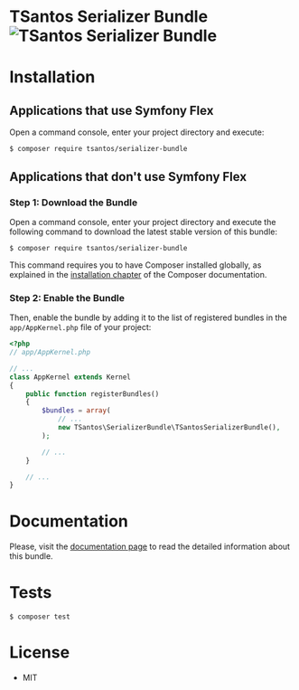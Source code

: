 TSantos Serializer Bundle ![TSantos Serializer Bundle](https://github.com/tsantos84/serializer-bundle/workflows/TSantos%20Serializer%20Bundle/badge.svg)
=========================

Installation 
============

Applications that use Symfony Flex
----------------------------------

Open a command console, enter your project directory and execute:

```console
$ composer require tsantos/serializer-bundle
```

Applications that don't use Symfony Flex
----------------------------------------

### Step 1: Download the Bundle

Open a command console, enter your project directory and execute the
following command to download the latest stable version of this bundle:

```console
$ composer require tsantos/serializer-bundle
```

This command requires you to have Composer installed globally, as explained
in the [installation chapter](https://getcomposer.org/doc/00-intro.md)
of the Composer documentation.

### Step 2: Enable the Bundle

Then, enable the bundle by adding it to the list of registered bundles
in the `app/AppKernel.php` file of your project:

```php
<?php
// app/AppKernel.php

// ...
class AppKernel extends Kernel
{
    public function registerBundles()
    {
        $bundles = array(
            // ...
            new TSantos\SerializerBundle\TSantosSerializerBundle(),
        );

        // ...
    }

    // ...
}
```

Documentation
=============

Please, visit the [documentation page](http://tsantos-serializer-bundle.readthedocs.io/)
to read the detailed information about this bundle.

Tests
=====

```console
$ composer test
```

License
=======

* MIT
